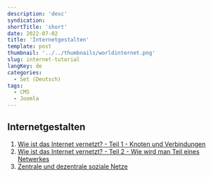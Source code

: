 ```yaml
---
description: 'desc'
syndication:
shortTitle: 'short'
date: 2022-07-02
title: 'Internetgestalten'
template: post
thumbnail: '../../thumbnails/worldinternet.png'
slug: internet-tutorial
langKey: de
categories:
  - Set (Deutsch)
tags:
  - CMS
  - Joomla
---
```


## Internetgestalten

1. [Wie ist das Internet vernetzt? - Teil 1 - Knoten und Verbindungen](/internet-netz1)
1. [Wie ist das Internet vernetzt? - Teil 2 - Wie wird man Teil eines Netwerkes](/internet-netz2)
1. [Zentrale und dezentrale soziale Netze](/soziale-netze)
